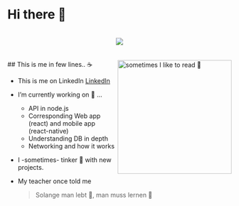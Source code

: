# Hi there 👋

<br />

<div align="center">
  <picture>
    <source media="(prefers-color-scheme: dark)" srcset="https://streak-stats.demolab.com?user=KhaledElOrbany&theme=dark" />
    <img src="https://streak-stats.demolab.com?user=KhaledElOrbany&theme=default" />
  </picture>
</div>

<br />
<br />

<div align="left">
  <a href="https://app.daily.dev/el3orb">
    <img
      alt="sometimes I like to read 📖"
      width="256"
      align="right"
      src="https://api.daily.dev/devcards/v2/PF04DexiOlArRuC63QQNO.png?r=azu&type=default" width="356" alt="Khaled Wagdy's Dev Card"
    />
  </a>
</div>

<div>
  ## This is me in few lines.. ☕
  
  - This is me on LinkedIn
    <a href="https://www.linkedin.com/in/khaled-elorbany/">
    LinkedIn
    </a>
  
  - I’m currently working on 🔭 ...
    - API in node.js
    - Corresponding Web app (react) and mobile app (react-native)
    - Understanding DB in depth
    - Networking and how it works
  
  * I -sometimes- tinker 🔧 with new projects.
</div>

* My teacher once told me
  > Solange man lebt 🌱, man muss lernen 🙇
